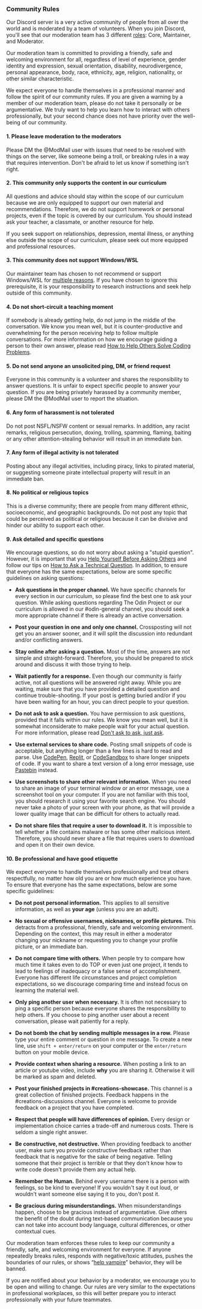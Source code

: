 ### Community Rules

Our Discord server is a very active community of people from all over the world and is moderated by a team of volunteers. When you join Discord, you'll see that our moderation team has 3 different [roles](https://github.com/TheOdinProject/top-meta/blob/main/about/discord-roles.md): Core, Maintainer, and Moderator.

Our moderation team is committed to providing a friendly, safe and welcoming environment for all, regardless of level of experience, gender identity and expression, sexual orientation, disability, neurodivergence, personal appearance, body, race, ethnicity, age, religion, nationality, or other similar characteristic.

We expect everyone to handle themselves in a professional manner and follow the spirit of our community rules. If you are given a warning by a member of our moderation team, please do not take it personally or be argumentative. We truly want to help you learn how to interact with others professionally, but your second chance does not have priority over the well-being of our community.

#### 1. Please leave moderation to the moderators

Please DM the @ModMail user with issues that need to be resolved with things on the server, like someone being a troll, or breaking rules in a way that requires intervention. Don't be afraid to let us know if something isn't right.

#### 2. This community only supports the content in our curriculum

All questions and advice should stay within the scope of our curriculum because we are only equipped to support our own material and recommendations. Therefore, we do not support homework or personal projects, even if the topic is covered by our curriculum. You should instead ask your teacher, a classmate, or another resource for help.

If you seek support on relationships, depression, mental illness, or anything else outside the scope of our curriculum, please seek out more equipped and professional resources.

#### 3. This community does not support Windows/WSL

Our maintainer team has chosen to not recommend or support Windows/WSL for [multiple reasons](https://github.com/TheOdinProject/blog/wiki/Why-We-Do-Not-Support-Windows). If you have chosen to ignore this prerequisite, it is your responsibility to research instructions and seek help outside of this community.

#### 4. Do not short-circuit a teaching moment

If somebody is already getting help, do not jump in the middle of the conversation. We know you mean well, but it is counter-productive and overwhelming for the person receiving help to follow multiple conversations. For more information on how we encourage guiding a person to their own answer, please read [How to Help Others Solve Coding Problems](https://github.com/TheOdinProject/blog/wiki/How-to-Help-Others-Solve-Coding-Problems).

#### 5. Do not send anyone an unsolicited ping, DM, or friend request

Everyone in this community is a volunteer and shares the responsibility to answer questions. It is unfair to expect specific people to answer your question. If you are being privately harassed by a community member, please DM the @ModMail user to report the situation.

#### 6. Any form of harassment is not tolerated

Do not post NSFL/NSFW content or sexual remarks. In addition, any racist remarks, religious persecution, doxing, trolling, spamming, flaming, baiting or any other attention-stealing behavior will result in an immediate ban.

#### 7. Any form of illegal activity is not tolerated

Posting about any illegal activities, including piracy, links to pirated material, or suggesting someone pirate intellectual property will result in an immediate ban.

#### 8. No political or religious topics

This is a diverse community; there are people from many different ethnic, socioeconomic, and geographic backgrounds. Do not post any topic that could be perceived as political or religious because it can be divisive and hinder our ability to support each other.

#### 9. Ask detailed and specific questions

We encourage questions, so do not worry about asking a "stupid question". However, it is important that you [Help Yourself Before Asking Others](/before_asking) and follow our tips on [How to Ask a Technical Question](/how_to_ask). In addition, to ensure that everyone has the same expectations, below are some specific guidelines on asking questions:

<div class="lesson-content__panel" markdown="1">

-   **Ask questions in the proper channel.** We have specific channels for every section in our curriculum, so please find the best one to ask your question. While asking questions regarding The Odin Project or our curriculum is allowed in our #odin-general channel, you should seek a more appropriate channel if there is already an active conversation.

-   **Post your question in one and only one channel.** Crossposting will not get you an answer sooner, and it will split the discussion into redundant and/or conflicting answers.

-   **Stay online after asking a question.** Most of the time, answers are not simple and straight-forward. Therefore, you should be prepared to stick around and discuss it with those trying to help.

-   **Wait patiently for a response.** Even though our community is fairly active, not all questions will be answered right away. While you are waiting, make sure that you have provided a detailed question and continue trouble-shooting. If your post is getting buried and/or if you have been waiting for an hour, you can direct people to your question.

-   **Do not ask to ask a question.** You have permission to ask questions, provided that it falls within our rules. We know you mean well, but it is somewhat inconsiderate to make people wait for your actual question. For more information, please read [Don't ask to ask, just ask](https://dontasktoask.com/).

-   **Use external services to share code.** Posting small snippets of code is acceptable, but anything longer than a few lines is hard to read and parse. Use [CodePen](https://codepen.io/), [Replit](https://replit.com/), or [CodeSandbox](https://codesandbox.io/) to share longer snippets of code. If you want to share a text version of a long error message, use [Pastebin](http://pastebin.com/) instead.

-   **Use screenshots to share other relevant information.** When you need to share an image of your terminal window or an error message, use a screenshot tool on your computer. If you are not familiar with this tool, you should research it using your favorite search engine. You should never take a photo of your screen with your phone, as that will provide a lower quality image that can be difficult for others to actually read.

-   **Do not share files that require a user to download it.** It is impossible to tell whether a file contains malware or has some other malicious intent. Therefore, you should never share a file that requires users to download and open it on their own device.

</div>

#### 10. Be professional and have good etiquette

We expect everyone to handle themselves professionally and treat others respectfully, no matter how old you are or how much experience you have. To ensure that everyone has the same expectations, below are some specific guidelines:

<div class="lesson-content__panel" markdown="1">

-   **Do not post personal information.** This applies to all sensitive information, as well as **your age** (unless you are an adult).

-   **No sexual or offensive usernames, nicknames, or profile pictures.** This detracts from a professional, friendly, safe and welcoming environment. Depending on the context, this may result in either a moderator changing your nickname or requesting you to change your profile picture, or an immediate ban.

-   **Do not compare time with others.** When people try to compare how much time it takes even to do TOP or even just one project, it tends to lead to feelings of inadequacy or a false sense of accomplishment. Everyone has different life circumstances and project completion expectations, so we discourage comparing time and instead focus on learning the material well.

-   **Only ping another user when necessary.** It is often not necessary to ping a specific person because everyone shares the responsibility to help others. If you choose to ping another user about a recent conversation, please wait patiently for a reply.

-   **Do not bomb the chat by sending multiple messages in a row.** Please type your entire comment or question in one message. To create a new line, use `shift + enter/return` on your computer or the `enter/return` button on your mobile device.

-   **Provide context when sharing a resource.** When posting a link to an article or youtube video, include **why** you are sharing it. Otherwise it will be marked as spam and deleted.

-   **Post your finished projects in #creations-showcase.** This channel is a great collection of finished projects. Feedback happens in the #creations-discussions channel. Everyone is welcome to provide feedback on a project that you have completed.

-   **Respect that people will have differences of opinion.** Every design or implementation choice carries a trade-off and numerous costs. There is seldom a single right answer.

-   **Be constructive, not destructive.** When providing feedback to another user, make sure you provide constructive feedback rather than feedback that is negative for the sake of being negative. Telling someone that their project is terrible or that they don't know how to write code doesn't provide them any actual help.

-   **Remember the Human.** Behind every username there is a person with feelings, so be kind to everyone! If you wouldn't say it out loud, or wouldn't want someone else saying it to you, don't post it.

-   **Be gracious during misunderstandings.** When misunderstandings happen, choose to be gracious instead of argumentative. Give others the benefit of the doubt during text-based communication because you can not take into account body language, cultural differences, or other contextual cues.

</div>

Our moderation team enforces these rules to keep our community a friendly, safe, and welcoming environment for everyone. If anyone repeatedly breaks rules, responds with negative/toxic attitudes, pushes the boundaries of our rules, or shows “[help vampire](https://slash7.com/2006/12/22/vampires/)” behavior, they will be banned.

If you are notified about your behavior by a moderator, we encourage you to be open and willing to change. Our rules are very similar to the expectations in professional workplaces, so this will better prepare you to interact professionally with your future teammates.
